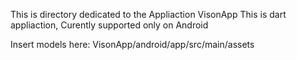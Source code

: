 This is directory dedicated to the Appliaction VisonApp
This is dart appliaction,
Curently supported only on Android

Insert models here:
VisonApp/android/app/src/main/assets
